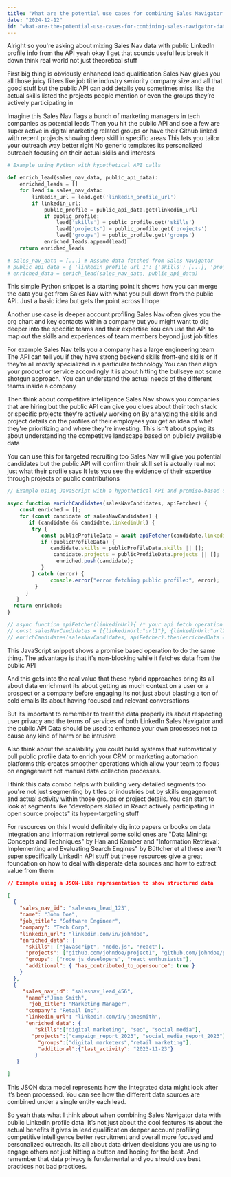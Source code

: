 ```yaml
---
title: "What are the potential use cases for combining Sales Navigator data with public LinkedIn profiles retrieved via API? (Teaching point: Discusses practical applications of hybrid data strategies.)"
date: "2024-12-12"
id: "what-are-the-potential-use-cases-for-combining-sales-navigator-data-with-public-linkedin-profiles-retrieved-via-api-teaching-point-discusses-practical-applications-of-hybrid-data-strategies"
---
```


Alright so you're asking about mixing Sales Nav data with public LinkedIn profile info from the API yeah okay I get that sounds useful lets break it down think real world not just theoretical stuff

First big thing is obviously enhanced lead qualification Sales Nav gives you all those juicy filters like job title industry seniority company size and all that good stuff but the public API can add details you sometimes miss like the actual skills listed the projects people mention or even the groups they’re actively participating in

Imagine this Sales Nav flags a bunch of marketing managers in tech companies as potential leads Then you hit the public API and see a few are super active in digital marketing related groups or have their Github linked with recent projects showing deep skill in specific areas This lets you tailor your outreach way better right No generic templates its personalized outreach focusing on their actual skills and interests

```python
# Example using Python with hypothetical API calls

def enrich_lead(sales_nav_data, public_api_data):
    enriched_leads = []
    for lead in sales_nav_data:
        linkedin_url = lead.get('linkedin_profile_url')
        if linkedin_url:
            public_profile = public_api_data.get(linkedin_url)
            if public_profile:
                lead['skills'] = public_profile.get('skills')
                lead['projects'] = public_profile.get('projects')
                lead['groups'] = public_profile.get('groups')
            enriched_leads.append(lead)
    return enriched_leads

# sales_nav_data = [...] # Assume data fetched from Sales Navigator
# public_api_data = { 'linkedin_profile_url_1': {'skills': [...], 'projects': [...], 'groups': [...]}, ...} # Assume data fetched from public API
# enriched_data = enrich_lead(sales_nav_data, public_api_data)
```

This simple Python snippet is a starting point it shows how you can merge the data you get from Sales Nav with what you pull down from the public API. Just a basic idea but gets the point across I hope

Another use case is deeper account profiling Sales Nav often gives you the org chart and key contacts within a company but you might want to dig deeper into the specific teams and their expertise You can use the API to map out the skills and experiences of team members beyond just job titles

For example Sales Nav tells you a company has a large engineering team The API can tell you if they have strong backend skills front-end skills or if they’re all mostly specialized in a particular technology You can then align your product or service accordingly it is about hitting the bullseye not some shotgun approach. You can understand the actual needs of the different teams inside a company

Then think about competitive intelligence Sales Nav shows you companies that are hiring but the public API can give you clues about their tech stack or specific projects they're actively working on By analyzing the skills and project details on the profiles of their employees you get an idea of what they're prioritizing and where they're investing. This isn’t about spying its about understanding the competitive landscape based on publicly available data

You can use this for targeted recruiting too Sales Nav will give you potential candidates but the public API will confirm their skill set is actually real not just what their profile says It lets you see the evidence of their expertise through projects or public contributions

```javascript
// Example using JavaScript with a hypothetical API and promise-based operations

async function enrichCandidates(salesNavCandidates, apiFetcher) {
    const enriched = [];
    for (const candidate of salesNavCandidates) {
       if (candidate && candidate.linkedinUrl) {
        try {
           const publicProfileData = await apiFetcher(candidate.linkedinUrl);
           if (publicProfileData) {
              candidate.skills = publicProfileData.skills || [];
               candidate.projects = publicProfileData.projects || [];
                enriched.push(candidate);
           }
        } catch (error) {
              console.error("error fetching public profile:", error);
         }
      }
   }
  return enriched;
}

// async function apiFetcher(linkedinUrl){ /* your api fetch operation */ return Promise.resolve({skills:["javascript", "react"], projects:["github.com/reactproject"]})}
// const salesNavCandidates = [{linkedinUrl:"url1"}, {linkedinUrl:"url2"}]
// enrichCandidates(salesNavCandidates, apiFetcher).then(enrichedData => console.log(enrichedData))

```

This JavaScript snippet shows a promise based operation to do the same thing. The advantage is that it's non-blocking while it fetches data from the public API

And this gets into the real value that these hybrid approaches bring its all about data enrichment its about getting as much context on a user or a prospect or a company before engaging Its not just about blasting a ton of cold emails Its about having focused and relevant conversations

But its important to remember to treat the data properly its about respecting user privacy and the terms of services of both LinkedIn Sales Navigator and the public API Data should be used to enhance your own processes not to cause any kind of harm or be intrusive

Also think about the scalability you could build systems that automatically pull public profile data to enrich your CRM or marketing automation platforms this creates smoother operations which allow your team to focus on engagement not manual data collection processes.

I think this data combo helps with building very detailed segments too you're not just segmenting by titles or industries but by skills engagement and actual activity within those groups or project details. You can start to look at segments like "developers skilled in React actively participating in open source projects" its hyper-targeting stuff

For resources on this I would definitely dig into papers or books on data integration and information retrieval some solid ones are "Data Mining: Concepts and Techniques" by Han and Kamber and "Information Retrieval: Implementing and Evaluating Search Engines" by Büttcher et al these aren’t super specifically LinkedIn API stuff but these resources give a great foundation on how to deal with disparate data sources and how to extract value from them

```json
// Example using a JSON-like representation to show structured data

[
  {
    "sales_nav_id": "salesnav_lead_123",
    "name": "John Doe",
    "job_title": "Software Engineer",
    "company": "Tech Corp",
    "linkedin_url": "linkedin.com/in/johndoe",
    "enriched_data": {
      "skills": ["javascript", "node.js", "react"],
      "projects": ["github.com/johndoe/project1", "github.com/johndoe/project2"],
      "groups": ["node js developers", "react enthusiasts"],
      "additional": { "has_contributed_to_opensource": true }
    }
  },
  {
     "sales_nav_id": "salesnav_lead_456",
      "name":"Jane Smith",
       "job_title": "Marketing Manager",
      "company": "Retail Inc",
      "linkedin_url": "linkedin.com/in/janesmith",
      "enriched_data": {
         "skills":["digital marketing", "seo", "social media"],
        "projects":["campaign_report_2023", "social_media_report_2023"],
          "groups":["digital marketers","retail marketing"],
          "additional":{"last_activity": "2023-11-23"}
         }
   }

]
```

This JSON data model represents how the integrated data might look after it’s been processed. You can see how the different data sources are combined under a single entity each lead.

So yeah thats what I think about when combining Sales Navigator data with public LinkedIn profile data. It’s not just about the cool features its about the actual benefits it gives in lead qualification deeper account profiling competitive intelligence better recruitment and overall more focused and personalized outreach. Its all about data driven decisions you are using to engage others not just hitting a button and hoping for the best. And remember that data privacy is fundamental and you should use best practices not bad practices.
